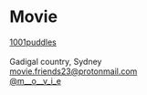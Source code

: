 # Movie <br>
<a href="itookascreenshotofthewholeworld.html">1001puddles</a> <br>
<br>
Gadigal country, Sydney <br>
movie.friends23@protonmail.com <br>
<a href="https://www.instagram.com/m__o__v_i_e/">@m__o__v_i_e</a>
